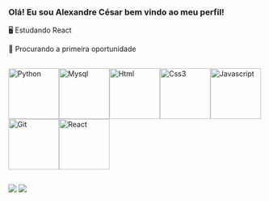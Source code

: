 ### Olá! Eu sou Alexandre César bem vindo ao meu perfil!

🖥️ Estudando React

🔭 Procurando a primeira oportunidade
##  
  
<img align="center" alt="Python" height="100" width="100" src="https://cdn.jsdelivr.net/gh/devicons/devicon/icons/python/python-original-wordmark.svg" /><img align="center" alt="Mysql" height="100" width="100" src="https://cdn.jsdelivr.net/gh/devicons/devicon/icons/mysql/mysql-original-wordmark.svg" /><img align="center" alt="Html" height="100" width="100" src="https://cdn.jsdelivr.net/gh/devicons/devicon/icons/html5/html5-original.svg" /><img align="center" alt="Css3" height="100" width="100" src="https://cdn.jsdelivr.net/gh/devicons/devicon/icons/css3/css3-original.svg" /><img align="center" alt="Javascript" height="100" width="100" src="https://cdn.jsdelivr.net/gh/devicons/devicon/icons/javascript/javascript-original.svg" /><img align="center" alt="Git" height="100" width="100" src="https://cdn.jsdelivr.net/gh/devicons/devicon/icons/git/git-original.svg" /><img src="https://cdn.jsdelivr.net/gh/devicons/devicon/icons/react/react-original.svg" align="center" alt="React" height="100" width="100" />
          
##
  <div>
    <a href="https://www.linkedin.com/in/alexandre-c%C3%A9sar-350726256/recent-activity/" target="_blank"><img src="https://img.shields.io/badge/LinkedIn-0077B5?style=for-the-badge&logo=linkedin&logoColor=white" target="_blank"></a>
<a href="https://www.instagram.com/alexandrecesar9477/" target="_blank"><img src="https://img.shields.io/badge/Instagram-E4405F?style=for-the-badge&logo=instagram&logoColor=white" target="_blank"></a>
